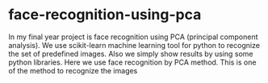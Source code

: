 # face-recognition-using-pca
In my final year project is face recognition using PCA (principal component analysis). 
We use scikit-learn machine learning tool for python to recognize the set of predefined images. 
Also we simply show results by using some python libraries. Here we use face recognition by PCA method. 
This is one of the method to recognize the images
